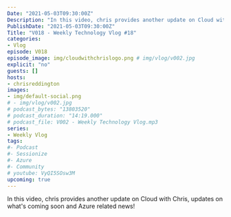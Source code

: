 ```yaml
---
Date: "2021-05-03T09:30:00Z"
Description: "In this video, chris provides another update on Cloud with Chris, updates on what's coming soon and Azure related news!"
PublishDate: "2021-05-03T09:30:00Z"
Title: "V018 - Weekly Technology Vlog #18"
categories:
- Vlog
episode: V018
episode_image: img/cloudwithchrislogo.png # img/vlog/v002.jpg
explicit: "no"
guests: []
hosts:
- chrisreddington
images:
- img/default-social.png
# - img/vlog/v002.jpg
# podcast_bytes: "13803520"
# podcast_duration: "14:19.000"
# podcast_file: V002 - Weekly Technology Vlog.mp3
series:
- Weekly Vlog
tags:
#- Podcast
#- Sessionize
#- Azure
#- Community
# youtube: VyQI5SOsw3M
upcoming: true
---
```

In this video, chris provides another update on Cloud with Chris, updates on what's coming soon and Azure related news!
